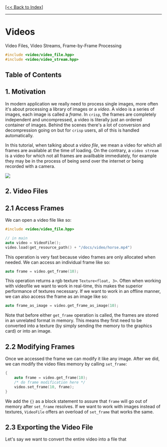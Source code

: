 [[<< Back to Index]](../index.md)

---

# Videos

Video Files, Video Streams, Frame-by-Frame Processing

```cpp
#include <video/video_file.hpp>
#include <video/video_stream.hpp>
```

## Table of Contents

## 1. Motivation

In modern application we really need to process single images, more often it's about processing a library of images or a *video*. A video is a series of images, each image is called a *frame*. In `crisp`, the frames are completely independent and uncompressed, a video is literally just an ordered container of images. Behind the scenes there's a lot of conversion and decompression going on but for `crisp` users, all of this is handled automatically. 

In this tutorial, when talking about a *video file*, we mean a video for which all frames are available at the time of loading. On the contrary, a `video stream` is a video for which not all frames are availbable immediately, for example they may be in the process of being send over the internet or being recorded with a camera.

![](../../.test/goose.gif)

## 2. Video Files

## 2.1 Access Frames

We can open a video file like so:

```cpp
#include <video/video_file.hpp>

// in main
auto video = VideoFile();
video.load(get_resource_path() + "/docs/video/horse.mp4")
```

This operation is very fast because video frames are only allocated when needed. We can access an individual frame like so:

```cpp
auto frame = video.get_frame(10);
```

This operation returns a rgb texture `Texture<float, 3>`. Often when working with videofile we want to work in real-time, this makes the superior performance of textures necessary. If we want to work in an offline manner, we can also access the frame as an image like so:

```cpp
auto frame_as_image = video.get_frame_as_image(10);
```

Note that before either `get_frame` operation is called, the frames are stored in an unrelated format in memory. This means they first need to be converted into a texture (by simply sending the memory to the graphics card) or into an image.

## 2.2 Modifying Frames

Once we accessed the frame we can modify it like any image. After we did, we can modify the video files memory by calling `set_frame`:

```cpp
{
    auto frame = video.get_frame(10);
    /* do frame modification here */
    video.set_frame(10, frame);
}
```
We add the `{}` as a block statement to assure that `frame` will go out of memory after `set_frame` resolves.
If we want to work with images instead of textures, `VideoFile` offers an overload of `set_frame` that works the same.


## 2.3 Exporting the Video File

Let's say we want to convert the entire video into a file that 

